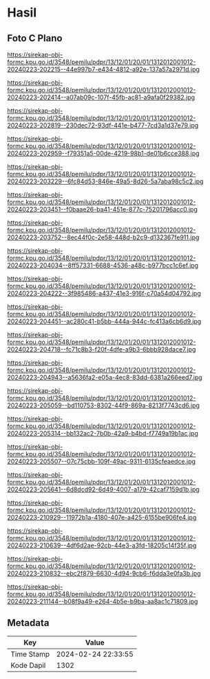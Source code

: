 # Hasil

## Foto C Plano

https://sirekap-obj-formc.kpu.go.id/3548/pemilu/pdpr/13/12/01/20/01/1312012001012-20240223-202215--44e997b7-e434-4812-a92e-137a57a2971d.jpg

https://sirekap-obj-formc.kpu.go.id/3548/pemilu/pdpr/13/12/01/20/01/1312012001012-20240223-202414--a07ab09c-107f-45fb-ac81-a9afa0f29382.jpg

https://sirekap-obj-formc.kpu.go.id/3548/pemilu/pdpr/13/12/01/20/01/1312012001012-20240223-202819--230dec72-93df-441e-b477-7cd3a1d37e79.jpg

https://sirekap-obj-formc.kpu.go.id/3548/pemilu/pdpr/13/12/01/20/01/1312012001012-20240223-202959--f79351a5-00de-4219-98b1-de01b6cce388.jpg

https://sirekap-obj-formc.kpu.go.id/3548/pemilu/pdpr/13/12/01/20/01/1312012001012-20240223-203229--6fc84d53-846e-49a5-8d26-5a7aba98c5c2.jpg

https://sirekap-obj-formc.kpu.go.id/3548/pemilu/pdpr/13/12/01/20/01/1312012001012-20240223-203451--f0baae26-ba41-451e-877c-75201796acc0.jpg

https://sirekap-obj-formc.kpu.go.id/3548/pemilu/pdpr/13/12/01/20/01/1312012001012-20240223-203752--8ec44f0c-2e58-448d-b2c9-d132367fe911.jpg

https://sirekap-obj-formc.kpu.go.id/3548/pemilu/pdpr/13/12/01/20/01/1312012001012-20240223-204034--8ff57331-6688-4536-a48c-b977bcc1c6ef.jpg

https://sirekap-obj-formc.kpu.go.id/3548/pemilu/pdpr/13/12/01/20/01/1312012001012-20240223-204222--3f985486-a437-41e3-916f-c70a54d04792.jpg

https://sirekap-obj-formc.kpu.go.id/3548/pemilu/pdpr/13/12/01/20/01/1312012001012-20240223-204451--ac280c41-b5bb-444a-944c-fc413a6cb6d9.jpg

https://sirekap-obj-formc.kpu.go.id/3548/pemilu/pdpr/13/12/01/20/01/1312012001012-20240223-204718--fc71c8b3-f20f-4dfe-a9b3-6bbb928dace7.jpg

https://sirekap-obj-formc.kpu.go.id/3548/pemilu/pdpr/13/12/01/20/01/1312012001012-20240223-204943--a5636fa2-e05a-4ec8-83dd-6381a266eed7.jpg

https://sirekap-obj-formc.kpu.go.id/3548/pemilu/pdpr/13/12/01/20/01/1312012001012-20240223-205059--bd110753-8302-44f9-869a-8213f7743cd6.jpg

https://sirekap-obj-formc.kpu.go.id/3548/pemilu/pdpr/13/12/01/20/01/1312012001012-20240223-205314--bb132ac2-7b0b-42a9-b4bd-f7749a19b1ac.jpg

https://sirekap-obj-formc.kpu.go.id/3548/pemilu/pdpr/13/12/01/20/01/1312012001012-20240223-205507--07c75cbb-109f-49ac-9311-6135cfeaedce.jpg

https://sirekap-obj-formc.kpu.go.id/3548/pemilu/pdpr/13/12/01/20/01/1312012001012-20240223-205641--6d8dcd92-6d49-4007-a179-42caf7159d1b.jpg

https://sirekap-obj-formc.kpu.go.id/3548/pemilu/pdpr/13/12/01/20/01/1312012001012-20240223-210929--11972b1a-4180-407e-a425-6155be906fe4.jpg

https://sirekap-obj-formc.kpu.go.id/3548/pemilu/pdpr/13/12/01/20/01/1312012001012-20240223-210639--4df6d2ae-92cb-44e3-a3fd-18205c14f35f.jpg

https://sirekap-obj-formc.kpu.go.id/3548/pemilu/pdpr/13/12/01/20/01/1312012001012-20240223-210832--ebc2f879-6630-4d94-9cb6-f6dda3e0fa3b.jpg

https://sirekap-obj-formc.kpu.go.id/3548/pemilu/pdpr/13/12/01/20/01/1312012001012-20240223-211144--b08f9a49-e264-4b5e-b9ba-aa8ac1c71809.jpg


## Metadata

| Key        | Value               |
| ---------- | ------------------- |
| Time Stamp | 2024-02-24 22:33:55 |
| Kode Dapil | 1302                |



